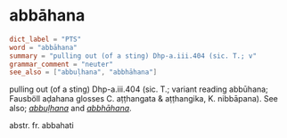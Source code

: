 # abbāhana

``` toml
dict_label = "PTS"
word = "abbāhana"
summary = "pulling out (of a sting) Dhp-a.iii.404 (sic. T.; v"
grammar_comment = "neuter"
see_also = ["abbuḷhana", "abbhāhana"]
```

pulling out (of a sting) Dhp\-a.iii.404 (sic. T.; variant reading abbūhana; Fausböll aḍahana glosses C. aṭṭhangata & aṭṭhangika, K. nibbāpana). See also; *[abbuḷhana](abbuḷhana.md)* and *[abbhāhana](abbhāhana.md)*.

abstr. fr. abbahati

